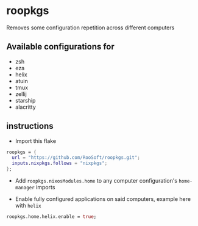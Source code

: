 # roopkgs

Removes some configuration repetition across different computers


## Available configurations for

* zsh
* eza
* helix
* atuin
* tmux
* zellij
* starship
* alacritty


## instructions

* Import this flake

```nix
roopkgs = {
  url = "https://github.com/RooSoft/roopkgs.git";
  inputs.nixpkgs.follows = "nixpkgs";
};
```

* Add `roopkgs.nixosModules.home` to any computer configuration's `home-manager` imports

* Enable fully configured applications on said computers, example here with `helix`

```nix
roopkgs.home.helix.enable = true;

```
